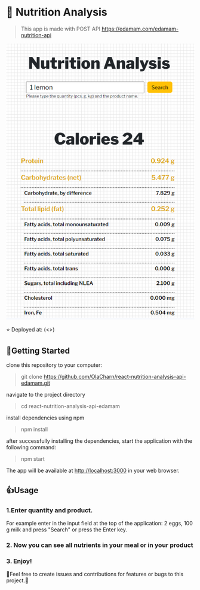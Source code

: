 # 🥑 Nutrition Analysis

>This app is made with
>POST API https://edamam.com/edamam-nutrition-api


![Nutrition Analysis](https://github.com/OlaCharn/react-nutrition-analysis-api-edamam/blob/main/src/screenshot.png?raw=true)

⭐ Deployed at: (<>)

## 🚀Getting Started 

clone this repository to your computer:
> git clone https://github.com/OlaCharn/react-nutrition-analysis-api-edamam.git
 
 navigate to the project directory
> cd react-nutrition-analysis-api-edamam

install dependencies using npm

>npm install

after successfully installing the dependencies, start the application with the following command:   

>npm start

The app will be available at [http://localhost:3000](http://localhost:3000) in your web browser.


## 👍Usage 

### 1.**Enter quantity and product.** 
For example enter in the input field at the top of the application: 2 eggs, 100 g milk and press "Search" or press the Enter key.
### 2.  **Now you can see all nutrients in your meal or in your product** 
### 3.  **Enjoy!** 

🧡Feel free to create issues and contributions for features or bugs to this project.🧡
